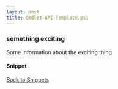 ```yaml
---
layout: post
title: Cmdlet-API-Template.ps1
---
```


### something exciting

Some information about the exciting thing

#### Snippet

<script src="https://gist-it.appspot.com/github.com/BanterBoy/scripts-blog/blob/master/PowerShell/snippets/Cmdlet-API-Template.ps1"></script>

<a href="/menu/_pages/snippets.html">Back to Snippets</a>
